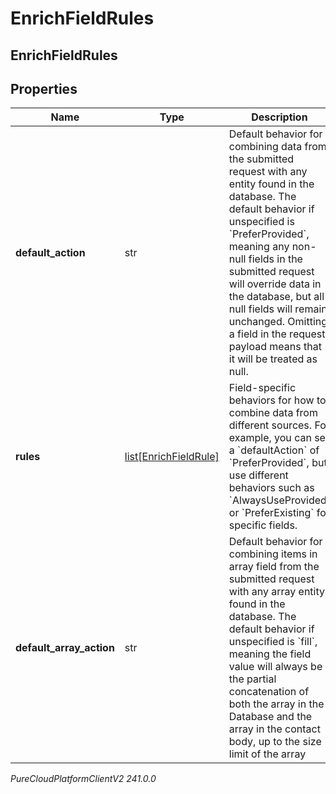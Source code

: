 # EnrichFieldRules

## EnrichFieldRules

## Properties

|Name | Type | Description | Notes|
|------------ | ------------- | ------------- | -------------|
| **default_action** | str | Default behavior for combining data from the submitted request with any entity found in the database. The default behavior if unspecified is &#x60;PreferProvided&#x60;, meaning any non-null fields in the submitted request will override data in the database, but all null fields will remain unchanged. Omitting a field in the request payload means that it will be treated as null. | [optional] |
| **rules** | [list[EnrichFieldRule]](EnrichFieldRule) | Field-specific behaviors for how to combine data from different sources. For example, you can set a &#x60;defaultAction&#x60; of &#x60;PreferProvided&#x60;, but use different behaviors such as &#x60;AlwaysUseProvided&#x60; or &#x60;PreferExisting&#x60; for specific fields. | [optional] |
| **default_array_action** | str | Default behavior for combining items in array field from the submitted request with any array entity found in the database. The default behavior if unspecified is &#x60;fill&#x60;, meaning the field value will always be the partial concatenation of both the array in the Database and the array in the contact body, up to the size limit of the array | [optional] |



_PureCloudPlatformClientV2 241.0.0_

